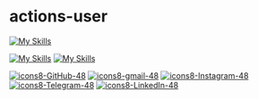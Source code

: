 # actions-user
[![My Skills](https://skillicons.dev/icons?i=github)](https://t.me/farfaraway10)

[![My Skills](https://skillicons.dev/icons?i=instagram)](https://skillicons.dev)   [![My Skills](https://skillicons.dev/icons?i=twitter)](https://skillicons.dev)



[![icons8-GitHub-48](https://img.icons8.com/3d-fluency/64/github.png)](https://twitter.com/YeBeKhe)
[![icons8-gmail-48](https://img.icons8.com/3d-fluency/64/gmail.png)](mailto:YeBeKhe@gmail.com)
[![icons8-Instagram-48](https://img.icons8.com/3d-fluency/64/instagram-new.png)](https://twitter.com/YeBeKhe)
[![icons8-Telegram-48](https://img.icons8.com/3d-fluency/64/telegram.png)](https://t.me/YeBeKhe)
[![icons8-LinkedIn-48](https://img.icons8.com/3d-fluency/94/linkedin.png)](https://t.me/YeBeKhe)
